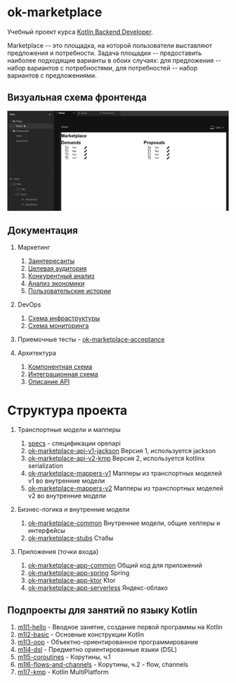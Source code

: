 # ok-marketplace

Учебный проект курса
[Kotlin Backend Developer](https://otus.ru/lessons/kotlin/?int_source=courses_catalog&int_term=programming).

Marketplace -- это площадка, на которой пользователи выставляют предложения и потребности. Задача
площадки -- предоставить наиболее подходящие варианты в обоих случаях: для предложения -- набор вариантов с
потребностями, для потребностей -- набор вариантов с предложениями.

## Визуальная схема фронтенда

![Макет фронта](imgs/design-layout.png)

## Документация

1. Маркетинг
   1. [Заинтересанты](./docs/01-marketing/02-stakeholders.md)
   2. [Целевая аудитория](./docs/01-marketing/01-target-audience.md)
   3. [Конкурентный анализ](./docs/01-marketing/03-concurrency.md)
   4. [Анализ экономики](./docs/01-marketing/04-economy.md)
   5. [Пользовательские истории](./docs/01-marketing/05-user-stories.md)

2. DevOps
   1. [Схема инфраструктуры](./docs/02-devops/01-infrastruture.md)
   2. [Схема мониторинга](./docs/02-devops/02-monitoring.md)

3. Приемочные тесты - [ok-marketplace-acceptance](ok-marketplace-acceptance)

4. Архитектура
   1. [Компонентная схема](./docs/04-architecture/01-arch.md)
   2. [Интеграционная схема](./docs/04-architecture/02-integration.md)
   3. [Описание API](./docs/04-architecture/03-api.md)

# Структура проекта

1. Транспортные модели и мапперы
   1. [specs](specs) - спецификации openapi
   2. [ok-marketplace-api-v1-jackson](ok-marketplace-api-v1-jackson) Версия 1, используется jackson
   3. [ok-marketplace-api-v2-kmp](ok-marketplace-api-v2-kmp) Версия 2, используется kotlinx serialization
   4. [ok-marketplace-mappers-v1](ok-marketplace-mappers-v1) Мапперы из транспортных моделей v1 во внутренние модели
   5. [ok-marketplace-mappers-v2](ok-marketplace-mappers-v2) Мапперы из транспортных моделей v2 во внутренние модели

2. Бизнес-логика и внутренние модели
   1. [ok-marketplace-common](ok-marketplace-common) Внутренние модели, общие хелперы и интерфейсы
   2. [ok-marketplace-stubs](ok-marketplace-stubs) Стабы

3. Приложения (точки входа)
   1. [ok-marketplace-app-common](ok-marketplace-app-common) Общий код для приложений
   2. [ok-marketplace-app-spring](ok-marketplace-app-spring) Spring
   3. [ok-marketplace-app-ktor](ok-marketplace-app-ktor) Ktor
   4. [ok-marketplace-app-serverless](ok-marketplace-app-serverless) Яндекс-облако

## Подпроекты для занятий по языку Kotlin

1. [m1l1-hello](m1l1-hello) - Вводное занятие, создание первой программы на Kotlin
2. [m1l2-basic](m1l2-basic) - Основные конструкции Kotlin
3. [m1l3-oop](m1l3-oop) - Объектно-ориентированное программирование
4. [m1l4-dsl](m1l4-dsl) - Предметно ориентированные языки (DSL)
5. [m1l5-coroutines](m1l5-coroutines) - Корутины, ч.1
6. [m1l6-flows-and-channels](m1l6-flows-and-channels) - Корутины, ч.2 - flow, channels
7. [m1l7-kmp](m1l7-kmp) - Kotlin MultiPlatform
